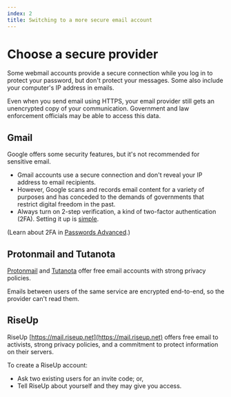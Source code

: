```yaml
---
index: 2
title: Switching to a more secure email account
---
```

# Choose a secure provider

Some webmail accounts provide a secure connection while you log in to protect your password, but don't protect your messages. Some also include your computer's IP address in emails. 

Even when you send email using HTTPS, your email provider still gets an unencrypted copy of your communication. Government and law enforcement officials may be able to access this data.

## Gmail

Google offers some security features, but it's not recommended for sensitive email. 

*	Gmail accounts use a secure connection and don't reveal your IP address to email recipients. 
*	However, Google scans and records email content for a variety of purposes and has conceded to the demands of governments that restrict digital freedom in the past.
*	Always turn on 2-step verification, a kind of two-factor authentication (2FA). Setting it up is [simple](https://support.google.com/accounts/answer/185839?hl=en).

(Learn about 2FA in 
[Passwords Advanced](umbrella://lesson/passwords/1).) 

## Protonmail and Tutanota

[Protonmail](https://protonmail.com) and [Tutanota](https://tutanota.com) offer free email accounts with strong privacy policies. 

Emails between users of the same service are encrypted end-to-end, so the provider can't read them.

## RiseUp

RiseUp [https://mail.riseup.net](https://mail.riseup.net) offers free email to activists, strong privacy policies, and a commitment to protect information on their servers.  

To create a RiseUp account: 

*	Ask two existing users for an invite code; or,
*	Tell RiseUp about yourself and they may give you access.